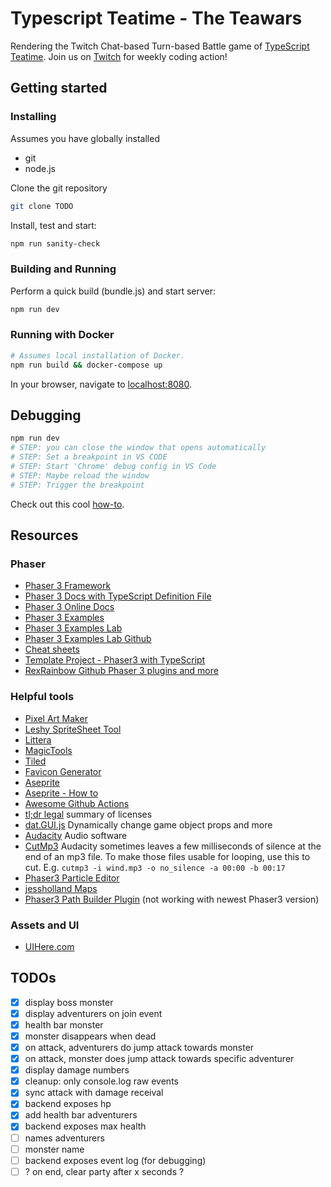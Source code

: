 # Typescript Teatime - The Teawars

Rendering the Twitch Chat-based Turn-based Battle game of [TypeScript Teatime](https://www.twitch.tv/typescriptteatime). Join us on [Twitch](https://www.twitch.tv/typescriptteatime) for weekly coding action!

## Getting started

### Installing

Assumes you have globally installed

- git
- node.js

Clone the git repository

```bash
git clone TODO
```

Install, test and start:

```bash
npm run sanity-check
```

### Building and Running

Perform a quick build (bundle.js) and start server:

```bash
npm run dev
```

### Running with Docker

```bash
# Assumes local installation of Docker.
npm run build && docker-compose up
```

In your browser, navigate to [localhost:8080](http://localhost:8080).

## Debugging

```bash
npm run dev
# STEP: you can close the window that opens automatically
# STEP: Set a breakpoint in VS CODE
# STEP: Start 'Chrome' debug config in VS Code
# STEP: Maybe reload the window
# STEP: Trigger the breakpoint
```

Check out this cool [how-to](https://github.com/samme/phaser3-faq/wiki#how-do-i-fixdebug-my-game).

## Resources

### Phaser

- [Phaser 3 Framework](https://github.com/photonstorm/phaser)
- [Phaser 3 Docs with TypeScript Definition File](https://github.com/photonstorm/phaser3-docs)
- [Phaser 3 Online Docs](https://photonstorm.github.io/phaser3-docs/index.html)
- [Phaser 3 Examples](https://phaser.io/examples/v3)
- [Phaser 3 Examples Lab](https://labs.phaser.io/)
- [Phaser 3 Examples Lab Github](https://github.com/photonstorm/phaser3-examples)
- [Cheat sheets](https://github.com/digitsensitive/phaser3-typescript/blob/master/cheatsheets)
- [Template Project - Phaser3 with TypeScript](https://github.com/digitsensitive/phaser3-typescript)
- [RexRainbow Github Phaser 3 plugins and more](https://github.com/rexrainbow/phaser3-rex-notes/tree/master/plugins)

### Helpful tools

- [Pixel Art Maker](http://pixelartmaker.com/)
- [Leshy SpriteSheet Tool](https://www.leshylabs.com/apps/sstool)
- [Littera](http://kvazars.com/littera)
- [MagicTools](https://github.com/ellisonleao/magictools)
- [Tiled](https://www.mapeditor.org)
- [Favicon Generator](https://favicon.io/favicon-generator/)
- [Aseprite](https://www.aseprite.org/)
- [Aseprite - How to](https://www.youtube.com/watch?v=Md6W79jtLJM)
- [Awesome Github Actions](https://github.com/sdras/awesome-actions)
- [tl;dr legal](https://tldrlegal.com/) summary of licenses
- [dat.GUI.js](https://github.com/dataarts/dat.gui) Dynamically change game object props and more
- [Audacity](https://www.audacityteam.org/) Audio software
- [CutMp3](http://manpages.ubuntu.com/manpages/bionic/man1/cutmp3.1.html) Audacity sometimes leaves a few milliseconds of silence at the end of an mp3 file. To make those files usable for looping, use this to cut. E.g. `cutmp3 -i wind.mp3 -o no_silence -a 00:00 -b 00:17`
- [Phaser3 Particle Editor](https://koreezgames.github.io/phaser3-particle-editor/)
- [jessholland Maps](https://jessholland.artstation.com/projects/ovArq)
- [Phaser3 Path Builder Plugin](https://github.com/samid737/phaser3-plugin-pathbuilder) (not working with newest Phaser3 version)

### Assets and UI

- [UIHere.com](https://www.uihere.com/free-cliparts/user-interface-design-game-game-ui-buttons-gold-coins-online-1035811)

## TODOs

- [x] display boss monster
- [x] display adventurers on join event
- [x] health bar monster
- [x] monster disappears when dead
- [x] on attack, adventurers do jump attack towards monster
- [x] on attack, monster does jump attack towards specific adventurer
- [x] display damage numbers
- [x] cleanup: only console.log raw events
- [x] sync attack with damage receival
- [x] backend exposes hp
- [x] add health bar adventurers
- [x] backend exposes max health
- [ ] names adventurers
- [ ] monster name
- [ ] backend exposes event log (for debugging)
- [ ] ? on end, clear party after x seconds ?
